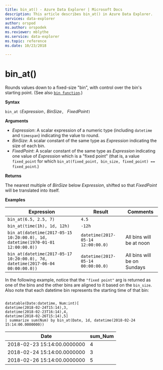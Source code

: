 ```yaml
---
title: bin_at() - Azure Data Explorer | Microsoft Docs
description: This article describes bin_at() in Azure Data Explorer.
services: data-explorer
author: orspod
ms.author: orspodek
ms.reviewer: mblythe
ms.service: data-explorer
ms.topic: reference
ms.date: 10/23/2018

---
```

# bin_at()

Rounds values down to a fixed-size "bin", with control over the bin's starting point.
(See also [`bin function`](./binfunction.md).)

**Syntax**

`bin_at` `(`*Expression*`,` *BinSize*`, ` *FixedPoint*`)`

**Arguments**

* *Expression*: A scalar expression of a numeric type (including `datetime` and `timespan`)
  indicating the value to round.
* *BinSize*: A scalar constant of the same type as *Expression* indicating
  the size of each bin. 
* *FixedPoint*: A scalar constant of the same type as *Expression* indicating
  one value of *Expression* which is a "fixed point" (that is, a value `fixed_point`
  for which `bin_at(fixed_point, bin_size, fixed_point) == fixed_point`.)

**Returns**

The nearest multiple of *BinSize* below *Expression*, shifted so that *FixedPoint*
will be translated into itself.

**Examples**

|Expression                                                                    |Result                           |Comments                   |
|------------------------------------------------------------------------------|---------------------------------|---------------------------|
|`bin_at(6.5, 2.5, 7)`                                                         |`4.5`                            ||
|`bin_at(time(1h), 1d, 12h)`                                                   |`-12h`                           ||
|`bin_at(datetime(2017-05-15 10:20:00.0), 1d, datetime(1970-01-01 12:00:00.0))`|`datetime(2017-05-14 12:00:00.0)`|All bins will be at noon   |
|`bin_at(datetime(2017-05-17 10:20:00.0), 7d, datetime(2017-06-04 00:00:00.0))`|`datetime(2017-05-14 00:00:00.0)`|All bins will be on Sundays|


In the following example, notice that the `"fixed point"` arg is returned as one of the bins and the other bins are aligned to it based on the `bin_size`. Also note that each datetime bin represents the starting time of that bin:

```kusto

datatable(Date:datetime, Num:int)[
datetime(2018-02-24T15:14),3,
datetime(2018-02-23T16:14),4,
datetime(2018-02-26T15:14),5]
| summarize sum(Num) by bin_at(Date, 1d, datetime(2018-02-24 15:14:00.0000000)) 
```

|Date|sum_Num|
|---|---|
|2018-02-23 15:14:00.0000000|4|
|2018-02-24 15:14:00.0000000|3|
|2018-02-26 15:14:00.0000000|5|